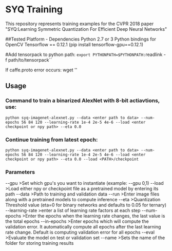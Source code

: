 # SYQ Training
This repository represents training examples for the CVPR 2018 paper "SYQ:Learning Symmetric Quantization For Efficient Deep Neural Networks"

##Tested Platform - Dependencies
Python 2.7 or 3
Python bindings for OpenCV
Tensorflow == 0.12.1 (pip install tensorflow-gpu==0.12.1)

#Add tensorpack to python path:
`export PYTHONPATH=$PYTHONPATH:`readlink -f path/to/tensorpack``

If caffe.proto error occurs:
wget ''

## Usage

### Command to train a binarized AlexNet with 8-bit actiavtions, use:
    
`python syq-imagenet-alexnet.py --data <enter path to data> --num-epochs 56 84 120 --learning-rate 1e-4 2e-5 4e-6 --load <enter checkpoint or npy path> --eta 0.0`

### Continue training from latest epoch:
    
`python syq-imagenet-alexnet.py --data <enter path to data> --num-epochs 56 84 120 --learning-rate 1e-4 2e-5 4e-6 --load <enter checkpoint or npy path> --eta 0.0 --load <PATH>/checkpoint`

### Parameters

--gpu >Set which gpu's you want to instantiate (example: --gpu 0,1)
--load >Load either npy or checkpoint file as a pretrained model by entering its path
--data >Path to training and validation data
--run >Enter image files along with a pretrained models to compute inference
--eta >Quantization Threshold value (eta=0 for binary networks and defaults to 0.05 for ternary)
--learning-rate >enter a list of learning rate factors at each step
--num-epochs >Enter the epochs when the learning rate changes, the last value is the total epochs
--in-epochs >Enter epochs which will compute the validation error. It automatically compute all epochs after the last learning              rate change. Default is computing validation error for all epochs
--eval >Evaluate the model on test or validation set
--name >Sets the name of the folder for storing training results

